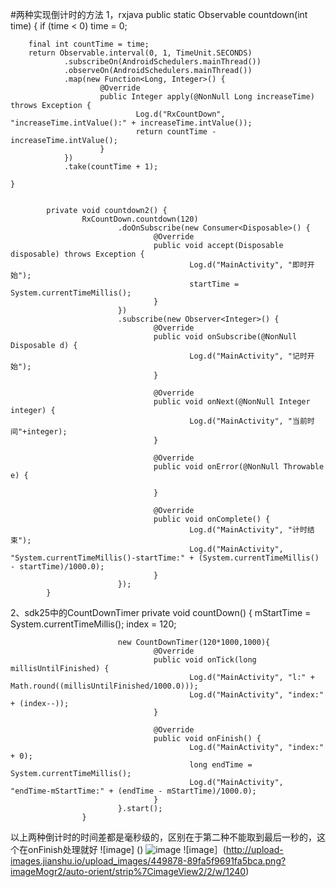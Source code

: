 #两种实现倒计时的方法
1，rxjava
  public static Observable<Integer> countdown(int time) {
        if (time < 0) time = 0;

        final int countTime = time;
        return Observable.interval(0, 1, TimeUnit.SECONDS)
                .subscribeOn(AndroidSchedulers.mainThread())
                .observeOn(AndroidSchedulers.mainThread())
                .map(new Function<Long, Integer>() {
                        @Override
                        public Integer apply(@NonNull Long increaseTime) throws Exception {
                                Log.d("RxCountDown", "increaseTime.intValue():" + increaseTime.intValue());
                                return countTime - increaseTime.intValue();
                        }
                })
                .take(countTime + 1);

    }


            private void countdown2() {
                    RxCountDown.countdown(120)
                            .doOnSubscribe(new Consumer<Disposable>() {
                                    @Override
                                    public void accept(Disposable disposable) throws Exception {
                                            Log.d("MainActivity", "即时开始");
                                            startTime = System.currentTimeMillis();
                                    }
                            })
                            .subscribe(new Observer<Integer>() {
                                    @Override
                                    public void onSubscribe(@NonNull Disposable d) {
                                            Log.d("MainActivity", "记时开始");
                                    }

                                    @Override
                                    public void onNext(@NonNull Integer integer) {
                                            Log.d("MainActivity", "当前时间"+integer);
                                    }

                                    @Override
                                    public void onError(@NonNull Throwable e) {

                                    }

                                    @Override
                                    public void onComplete() {
                                            Log.d("MainActivity", "计时结束");
                                            Log.d("MainActivity", "System.currentTimeMillis()-startTime:" + (System.currentTimeMillis() - startTime)/1000.0);
                                    }
                            });
            }

  2、sdk25中的CountDownTimer
             private void countDown() {
                            mStartTime = System.currentTimeMillis();
                            index = 120;

                            new CountDownTimer(120*1000,1000){
                                    @Override
                                    public void onTick(long millisUntilFinished) {
                                            Log.d("MainActivity", "l:" + Math.round((millisUntilFinished/1000.0)));
                                            Log.d("MainActivity", "index:" + (index--));
                                    }

                                    @Override
                                    public void onFinish() {
                                            Log.d("MainActivity", "index:" + 0);
                                            long endTime = System.currentTimeMillis();
                                            Log.d("MainActivity", "endTime-mStartTime:" + (endTime - mStartTime)/1000.0);
                                    }
                            }.start();
                    }

  以上两种倒计时的时间差都是毫秒级的，区别在于第二种不能取到最后一秒的，这个在onFinish处理就好
  ![image] ()
  ![image](http://a2.att.hudong.com/50/09/01300000098168135841092357166.jpg)
  ![image］(http://upload-images.jianshu.io/upload_images/449878-89fa5f9691fa5bca.png?imageMogr2/auto-orient/strip%7CimageView2/2/w/1240)

